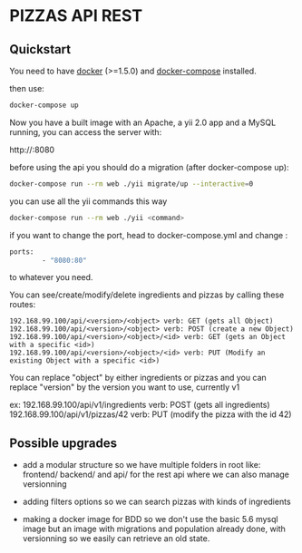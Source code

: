 PIZZAS API REST
================

Quickstart
-------------

You need to have [docker](http://www.docker.com) (>=1.5.0) and
[docker-compose](https://docs.docker.com/compose/install/) installed.

then use:
```sh
docker-compose up
```

Now you have a built image with an Apache, a yii 2.0 app and a MySQL running,
you can access the server with:

http://<Your-github-ip>:8080

before using the api you should do a migration (after docker-compose up):
```sh
docker-compose run --rm web ./yii migrate/up --interactive=0
```

you can use all the yii commands this way
```sh
docker-compose run --rm web ./yii <command>
```

if you want to change the port, head to docker-compose.yml
and change :
```sh
ports:
        - "8080:80"
```
to whatever you need.

You can see/create/modify/delete ingredients and pizzas by calling these routes:

	192.168.99.100/api/<version>/<object> verb: GET (gets all Object)
	192.168.99.100/api/<version>/<object> verb: POST (create a new Object)
	192.168.99.100/api/<version>/<object>/<id> verb: GET (gets an Object with a specific <id>)
	192.168.99.100/api/<version>/<object>/<id> verb: PUT (Modify an existing Object with a specific <id>)

You can replace "object" by either ingredients or pizzas and you can replace "version" by the version you want to use, currently v1 

ex: 192.168.99.100/api/v1/ingredients verb: POST (gets all ingredients)
	192.168.99.100/api/v1/pizzas/42 verb: PUT (modify the pizza with the id 42)


Possible upgrades
------------------

- add a modular structure so we have multiple folders in root like: frontend/ backend/ and api/ for the rest api where we can also manage versionning

- adding filters options so we can search pizzas with kinds of ingredients

- making a docker image for BDD so we don't use the basic 5.6 mysql image but an image with migrations and population already done, with versionning so we easily can retrieve an old state.

